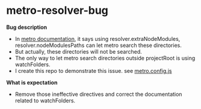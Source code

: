 # metro-resolver-bug

**Bug description**
- In [metro documentation](https://facebook.github.io/metro/docs/configuration), it says using resolver.extraNodeModules, resolver.nodeModulesPaths can let metro search these directories.
- But actually, these directories will not be searched.
- The only way to let metro search directories outside projectRoot is using watchFolders.
- I create this repo to demonstrate this issue. see [metro.config.js](./rn_app_plain_js/metro.config.js)

**What is expectation**
- Remove those ineffective directives and correct the documentation related to watchFolders.

